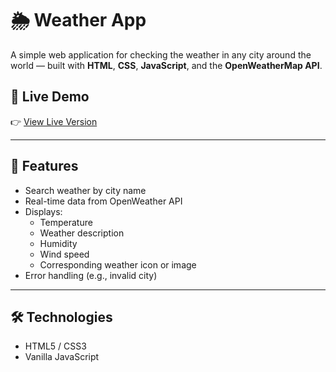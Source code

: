 # 🌦️ Weather App

A simple web application for checking the weather in any city around the world — built with **HTML**, **CSS**, **JavaScript**, and the **OpenWeatherMap API**.

## 🔗 Live Demo

👉 [View Live Version](https://lesyast.github.io/Weather-APP/) 

---

## 🚀 Features

- Search weather by city name
- Real-time data from OpenWeather API
- Displays:
  - Temperature
  - Weather description
  - Humidity
  - Wind speed
  - Corresponding weather icon or image
- Error handling (e.g., invalid city)

---

## 🛠️ Technologies

- HTML5 / CSS3  
- Vanilla JavaScript  
